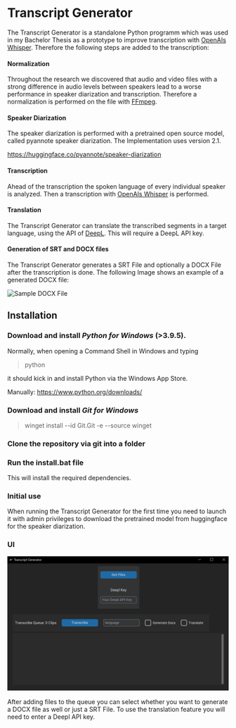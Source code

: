 # Transcript Generator

The Transcript Generator is a standalone Python programm which was used in my Bachelor Thesis as a prototype to improve transcription with [OpenAIs Whisper](https://openai.com/research/whisper). Therefore the following steps are added to the transcription:

#### Normalization

Throughout the research we discovered that audio and video files with a strong difference in audio levels between speakers lead to a worse performance in speaker diarization and transcription. Therefore a normalization is performed on the file with [FFmpeg](https://ffmpeg.org/). 

#### Speaker Diarization

The speaker diarization is performed with a pretrained open source model, called pyannote speaker diarization. The Implementation uses version 2.1.

https://huggingface.co/pyannote/speaker-diarization

#### Transcription

Ahead of the transcription the spoken language of every individual speaker is analyzed. Then a transcription with [OpenAIs Whisper](https://openai.com/research/whisper) is performed. 

#### Translation

The Transcript Generator can translate the transcribed segments in a target language, using the API of [DeepL](https://www.deepl.com/de/pro-api). This will require a DeepL API key.

#### Generation of SRT and DOCX files

The Transcript Generator generates a SRT File and optionally a DOCX File after the transcription is done. The following Image shows an example of a generated DOCX file:

![Sample DOCX File](C:\Users\Niko\AppData\Roaming\Typora\typora-user-images\image-20231026205755140.png)

## Installation

### Download and install _Python for Windows_ (>3.9.5).

Normally, when opening a Command Shell in Windows and typing

> python

it should kick in and install Python via the Windows App Store.

Manually: https://www.python.org/downloads/

### Download and install _Git for Windows_

> winget install --id Git.Git -e --source winget

### Clone the repository via git into a folder

### Run the install.bat file

This will install the required dependencies.

### Initial use

When running the Transcript Generator for the first time you need to launch it with admin privileges to download the pretrained model from huggingface for the speaker diarization.

### UI

![Showcase of the User Interface](ui.png)

After adding files to the queue you can select whether you want to generate a DOCX file as well or just a SRT File.
To use the translation feature you will need to enter a Deepl API key.
